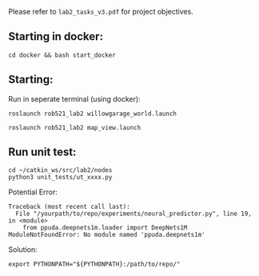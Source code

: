 Please refer to `lab2_tasks_v3.pdf` for project objectives.

## Starting in docker:

```cd docker && bash start_docker```


## Starting: 
Run in seperate terminal (using docker):

```roslaunch rob521_lab2 willowgarage_world.launch```

```roslaunch rob521_lab2 map_view.launch```

## Run unit test:

```
cd ~/catkin_ws/src/lab2/nodes
python3 unit_tests/ut_xxxx.py
```

Potential Error:
```
Traceback (most recent call last):
  File "/yourpath/to/repo/experiments/neural_predictor.py", line 19, in <module>
    from ppuda.deepnets1m.loader import DeepNets1M
ModuleNotFoundError: No module named 'ppuda.deepnets1m'
```

Solution: 
```
export PYTHONPATH="${PYTHONPATH}:/path/to/repo/"
```


